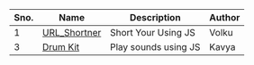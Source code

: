 | Sno. 	| Name         	| Description         	| Author 	|
|------	|--------------	|---------------------	|--------	|
| 1    	| [URL_Shortner](/JavaScript/Url_Shortner) 	| Short Your Using JS 	| Volku  	|
| 3    	| [Drum Kit](/JavaScript/Drum_Kit) 	| Play sounds using JS 	| Kavya  	|

